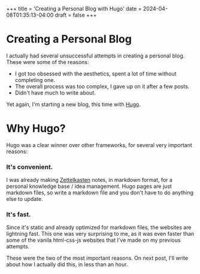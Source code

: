 +++
title = 'Creating a Personal Blog with Hugo'
date = 2024-04-08T01:35:13-04:00
draft = false
+++

# Creating a Personal Blog
I actually had several unsuccessful attempts in creating a personal blog. These were some of the reasons:
- I got too obsessed with the aesthetics, spent a lot of time without completing one.
- The overall process was too complex, I gave up on it after a few posts.
- Didn't have much to write about.

Yet again, I'm starting a new blog, this time with [Hugo](https://gohugo.io).

# Why Hugo?
Hugo was a clear winner over other frameworks, for several very important reasons:

### It's convenient.
I was already making [Zettelkasten](https://en.wikipedia.org/wiki/Zettelkasten) notes, in markdown format, for a personal knowledge base / idea management. Hugo pages are just markdown files, so write a markdown file and you don't have to do anything else to update.

### It's fast.
Since it's static and already optimized for markdown files, the websites are lightning fast. This one was very surprising to me, as it was even faster than some of the vanila html-css-js websites that I've made on my previous attempts.

These were the two of the most important reasons. On next post, I'll write about how I actually did this, in less than an hour.